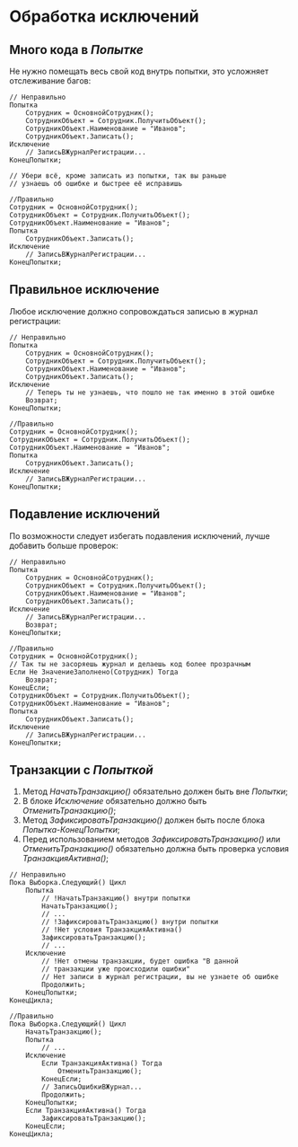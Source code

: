 # Обработка исключений

## Много кода в *Попытке*

Не нужно помещать весь свой код внутрь попытки, это усложняет отслеживание багов:

```bsl
// Неправильно
Попытка
    Сотрудник = ОсновнойСотрудник();
    СотрудникОбъект = Сотрудник.ПолучитьОбъект();
    СотрудникОбъект.Наименование = "Иванов";
    СотрудникОбъект.Записать();
Исключение
    // ЗаписьВЖурналРегистрации...
КонецПопытки;

// Убери всё, кроме записать из попытки, так вы раньше
// узнаешь об ошибке и быстрее её исправишь

//Правильно
Сотрудник = ОсновнойСотрудник();
СотрудникОбъект = Сотрудник.ПолучитьОбъект();
СотрудникОбъект.Наименование = "Иванов";
Попытка
    СотрудникОбъект.Записать();
Исключение
    // ЗаписьВЖурналРегистрации...
КонецПопытки;
```

## Правильное исключение

Любое исключение должно сопровождаться записью в журнал регистрации:

```bsl
// Неправильно
Попытка
    Сотрудник = ОсновнойСотрудник();
    СотрудникОбъект = Сотрудник.ПолучитьОбъект();
    СотрудникОбъект.Наименование = "Иванов";
    СотрудникОбъект.Записать();
Исключение
    // Теперь ты не узнаешь, что пошло не так именно в этой ошибке
    Возврат;
КонецПопытки;

//Правильно
Сотрудник = ОсновнойСотрудник();
СотрудникОбъект = Сотрудник.ПолучитьОбъект();
СотрудникОбъект.Наименование = "Иванов";
Попытка
    СотрудникОбъект.Записать();
Исключение
    // ЗаписьВЖурналРегистрации...
КонецПопытки;
```

## Подавление исключений

По возможности следует избегать подавления исключений, лучше добавить больше проверок:

```bsl
// Неправильно
Попытка
    Сотрудник = ОсновнойСотрудник();
    СотрудникОбъект = Сотрудник.ПолучитьОбъект();
    СотрудникОбъект.Наименование = "Иванов";
    СотрудникОбъект.Записать();
Исключение
    // ЗаписьВЖурналРегистрации...
    Возврат;
КонецПопытки;

//Правильно
Сотрудник = ОсновнойСотрудник();
// Так ты не засоряешь журнал и делаешь код более прозрачным
Если Не ЗначениеЗаполнено(Сотрудник) Тогда
    Возврат;
КонецЕсли;
СотрудникОбъект = Сотрудник.ПолучитьОбъект();
СотрудникОбъект.Наименование = "Иванов";
Попытка
    СотрудникОбъект.Записать();
Исключение
    // ЗаписьВЖурналРегистрации...
КонецПопытки;
```

## Транзакции с *Попыткой*

1. Метод *НачатьТранзакцию()* обязательно должен быть вне *Попытки*;
2. В блоке *Исключение* обязательно должно быть *ОтменитьТранзакцию()*;
3. Метод *ЗафиксироватьТранзакцию()* должен быть после блока *Попытка-КонецПопытки*;
4. Перед использованием методов *ЗафиксироватьТранзакцию()* или *ОтменитьТранзакцию()* обязательно должна быть проверка условия *ТранзакцияАктивна()*;

```bsl
// Неправильно
Пока Выборка.Следующий() Цикл
    Попытка
        // !НачатьТранзакцию() внутри попытки
        НачатьТранзакцию();
        // ...
        // !ЗафиксироватьТранзакцию() внутри попытки
        // !Нет условия ТранзакцияАктивна()
        ЗафиксироватьТранзакцию();
        // ...
    Исключение
        // !Нет отмены транзакции, будет ошибка "В данной 
        // транзакции уже происходили ошибки"
        // Нет записи в журнал регистрации, вы не узнаете об ошибке
        Продолжить;
    КонецПопытки;
КонецЦикла;

//Правильно
Пока Выборка.Следующий() Цикл
    НачатьТранзакцию();
    Попытка        
        // ...
    Исключение
        Если ТранзакцияАктивна() Тогда
            ОтменитьТранзакцию();
        КонецЕсли;
        // ЗаписьОшибкиВЖурнал...
        Продолжить;
    КонецПопытки;
    Если ТранзакцияАктивна() Тогда
        ЗафиксироватьТранзакцию();
    КонецЕсли;
КонецЦикла;
```
